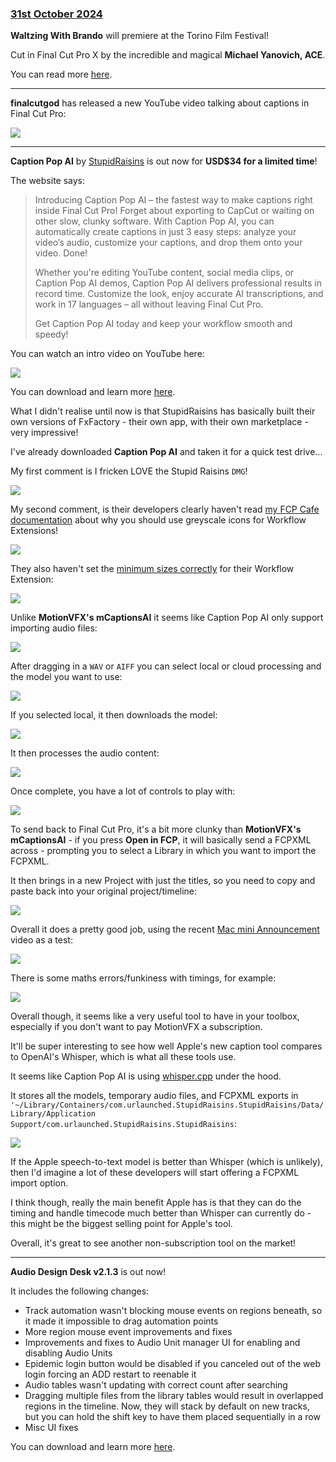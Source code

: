### [31st October 2024](/news/20241031)

**Waltzing With Brando** will premiere at the Torino Film Festival!

Cut in Final Cut Pro X by the incredible and magical **Michael Yanovich, ACE**.

You can read more [here](https://www.msn.com/en-us/entertainment/news/billy-zane-set-to-premiere-waltzing-with-brando-at-torino-film-festival-exclusive/ar-AA1tbFS7?ocid=BingNewsVerp).

---

**finalcutgod** has released a new YouTube video talking about captions in Final Cut Pro:

[![](/static/finalcutgod.jpg)](https://www.youtube.com/watch?v=agSSLzyqFYE)

---

**Caption Pop AI** by [StupidRaisins](https://stupidraisins.com) is out now for **USD$34 for a limited time**!

The website says:

> Introducing Caption Pop AI – the fastest way to make captions right inside Final Cut Pro! Forget about exporting to CapCut or waiting on other slow, clunky software. With Caption Pop AI, you can automatically create captions in just 3 easy steps: analyze your video’s audio, customize your captions, and drop them onto your video. Done!
>
> Whether you're editing YouTube content, social media clips, or Caption Pop AI demos, Caption Pop AI delivers professional results in record time. Customize the look, enjoy accurate AI transcriptions, and work in 17 languages – all without leaving Final Cut Pro.
>
> Get Caption Pop AI today and keep your workflow smooth and speedy!

You can watch an intro video on YouTube here:

[![](/static/caption-pop-ai.jpg)](https://www.youtube.com/watch?v=w1ICLKwWwdY)

You can download and learn more [here](https://stupidraisins.com/titles/caption-pop-ai/).

What I didn't realise until now is that StupidRaisins has basically built their own versions of FxFactory - their own app, with their own marketplace - very impressive!

I've already downloaded **Caption Pop AI** and taken it for a quick test drive...

My first comment is I fricken LOVE the Stupid Raisins `DMG`!

![](/static/stupid-raisins-dmg.jpeg)

My second comment, is their developers clearly haven't read [my FCP Cafe documentation](/developers/workflowextensions/#why-do-developers-make-workflow-extension-icons-greyscale) about why you should use greyscale icons for Workflow Extensions!

![](/static/caption-pop-workflow-extension.jpeg)

They also haven't set the [minimum sizes correctly](https://developer.apple.com/documentation/bundleresources/information_property_list/nsextension/proextensionattributes) for their Workflow Extension:

![](/static/caption-pop-workflow-extension-sizing.png)

Unlike **MotionVFX's mCaptionsAI** it seems like Caption Pop AI only support importing audio files:

![](/static/caption-pop-ai.png)

After dragging in a `WAV` or `AIFF` you can select local or cloud processing and the model you want to use:

![](/static/caption-pop-01.png)

If you selected local, it then downloads the model:

![](/static/caption-pop-02.png)

It then processes the audio content:

![](/static/caption-pop-03.png)

Once complete, you have a lot of controls to play with:

![](/static/caption-pop-04.png)

To send back to Final Cut Pro, it's a bit more clunky than **MotionVFX's mCaptionsAI** - if you press **Open in FCP**, it will basically send a FCPXML across - prompting you to select a Library in which you want to import the FCPXML.

It then brings in a new Project with just the titles, so you need to copy and paste back into your original project/timeline:

![](/static/caption-pop-05.png)

Overall it does a pretty good job, using the recent [Mac mini Announcement](https://www.youtube.com/watch?v=TtFm9n3NVzE) video as a test:

![](/static/caption-pop-06.png)

There is some maths errors/funkiness with timings, for example:

![](/static/caption-pop-07.png)

Overall though, it seems like a very useful tool to have in your toolbox, especially if you don't want to pay MotionVFX a subscription.

It'll be super interesting to see how well Apple's new caption tool compares to OpenAI's Whisper, which is what all these tools use.

It seems like Caption Pop AI is using [whisper.cpp](https://github.com/ggerganov/whisper.cpp) under the hood.

It stores all the models, temporary audio files, and FCPXML exports in `'~/Library/Containers/com.urlaunched.StupidRaisins.StupidRaisins/Data/Library/Application Support/com.urlaunched.StupidRaisins.StupidRaisins`:

![](/static/caption-pop-08.png)

If the Apple speech-to-text model is better than Whisper (which is unlikely), then I'd imagine a lot of these developers will start offering a FCPXML import option.

I think though, really the main benefit Apple has is that they can do the timing and handle timecode much better than Whisper can currently do - this might be the biggest selling point for Apple's tool.

Overall, it's great to see another non-subscription tool on the market!

---

**Audio Design Desk v2.1.3** is out now!

It includes the following changes:

- Track automation wasn't blocking mouse events on regions beneath, so it made it impossible to drag automation points
- More region mouse event improvements and fixes
- Improvements and fixes to Audio Unit manager UI for enabling and disabling Audio Units
- Epidemic login button would be disabled if you canceled out of the web login forcing an ADD restart to reenable it
- Audio tables wasn't updating with correct count after searching
- Dragging multiple files from the library tables would result in overlapped regions in the timeline. Now, they will stack by default on new tracks, but you can hold the shift key to have them placed sequentially in a row
- Misc UI fixes

You can download and learn more [here](https://add.app).